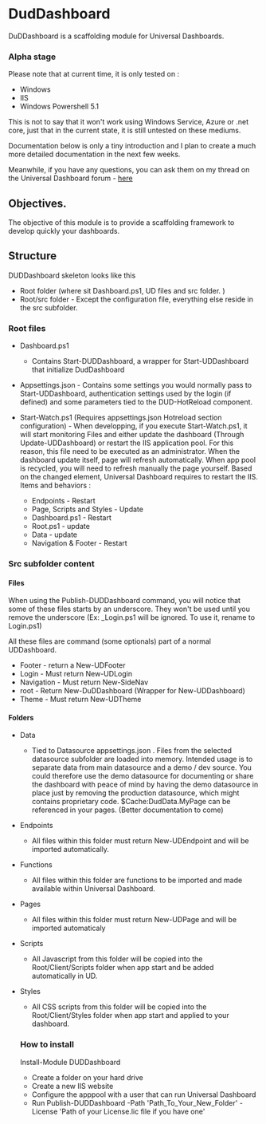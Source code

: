 # DudDashboard

DuDDashboard is a scaffolding module for Universal Dashboards. 

### Alpha stage
Please note that at current time, it is only tested on : 

- Windows
- IIS 
- Windows Powershell 5.1 

This is not to say that it won't work using Windows Service, Azure or .net core, just that in the current state, it is still untested on these mediums. 

Documentation below is only a tiny introduction and I plan to create a much more detailed documentation in the next few weeks.

Meanwhile, if you have any questions, you can ask them on my thread on the Universal Dashboard forum - [here](https://forums.universaldashboard.io/t/dud-dashboard-wip-scaffolding-module/910)

## Objectives. 
The objective of this module is to provide a scaffolding framework to develop quickly your dashboards. 

## Structure
DUDDashboard skeleton looks like this
- Root folder (where sit Dashboard.ps1, UD files and src folder. )
- Root/src folder - Except the configuration file, everything else reside in the src subfolder.

### Root files
- Dashboard.ps1
    - Contains Start-DUDDashboard, a wrapper for Start-UDDashboard that initialize DudDashboard

- Appsettings.json - Contains some settings you would normally pass to Start-UDDashboard, authentication settings used by the login (if defined) and some parameters tied to the DUD-HotReload component. 
- Start-Watch.ps1 (Requires appsettings.json Hotreload section configuration) - When developping, if you execute Start-Watch.ps1, it will start monitoring Files and either update the dashboard (Through Update-UDDashboard) or restart the IIS application pool. For this reason, this file need to be executed as an administrator. When the dashboard update itself, page will refresh automatically. When app pool is recycled, you will need to refresh manually the page yourself. Based on the changed element, Universal Dashboard requires to restart the IIS. Items and behaviors : 

    - Endpoints - Restart
    - Page, Scripts and Styles - Update
    - Dashboard.ps1 - Restart
    - Root.ps1 - update
    - Data - update
    - Navigation & Footer - Restart



### Src subfolder content

#### Files
When using the Publish-DUDDashboard command, you will notice that some of these files starts by an underscore. They won't be used until you remove the underscore (Ex: _Login.ps1 will be ignored. To use it, rename to Login.ps1)

All these files are command (some optionals) part of a normal UDDashboard. 

- Footer - return a New-UDFooter
- Login - Must return New-UDLogin 
- Navigation - Must return New-SideNav
- root - Return New-DuDDashboard (Wrapper for New-UDDashboard)
- Theme - Must return New-UDTheme

#### Folders
- Data
    -   Tied to Datasource appsettings.json . Files from the selected datasource subfolder are loaded into memory. Intended usage is to separate data from main datasource and a demo / dev source. You could therefore use the demo datasource for documenting or share the dashboard with peace of mind by having the demo datasource in place just by removing the production datasource, which might contains proprietary code. $Cache:DudData.MyPage can be referenced in your pages. (Better documentation to come)
- Endpoints 
    - All files within this folder must return New-UDEndpoint and will be imported automatically.
- Functions
    - All files within this folder are functions to be imported and made available within Universal Dashboard. 
- Pages
    - All files within this folder must return New-UDPage and will be imported automaticaly
- Scripts
    - All Javascript from this folder will be copied into the Root/Client/Scripts folder when app start and be added automatically in UD.
- Styles
    - All CSS scripts from this folder will be copied into the Root/Client/Styles folder when app start and applied to your dashboard.

    ### How to install

    Install-Module DUDDashboard

    - Create a folder on your hard drive
    - Create a new IIS website
    - Configure the apppool with a user that can run Universal Dashboard
    - Run Publish-DUDDashboard -Path 'Path_To_Your_New_Folder' -License 'Path of your License.lic file if you have one'

    
